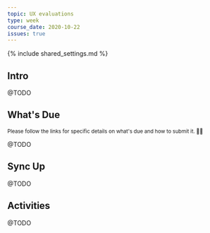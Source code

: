 ```yaml
---
topic: UX evaluations
type: week
course_date: 2020-10-22
issues: true
---
```


{% include shared_settings.md %}

## Intro
@TODO

## What's Due

<small class="text-faded">Please follow the links for specific details on what's due and how to submit it. <span class="emoji">🙏🏻</span></small>

@TODO

## Sync Up
@TODO

## Activities
@TODO


<!--
old title: Inclusivity + collaboration

{::options auto_id_prefix="w08-" /}
{: .aside-wrapper}
<span class="highlighter">
[W08 Slides](files/w08-feedback-inclusion.min.pdf){:target="_blank"} (PDF, 138 KB)
</span>

## Agenda

- Collaborating respectfully
- What & why of inclusive design
- Git refresher

## Links + Resources

- [Inclusive Components by Heydon Pickering](https://inclusive-components.design/)
- [Collection of accessible, modern front-end components](https://frend.co/)
- [WCAG Checklists](https://www.wuhcag.com/wcag-checklist/)
- [Accessibility cheatsheet](https://moritzgiessmann.de/accessibility-cheatsheet/)

## Homework

- Read [Inclusively Hidden](https://www.scottohara.me/blog/2017/04/14/inclusively-hidden.html)
- Complete three [empathy prompts](https://empathyprompts.net/) and write about them in the #general Slack channel
- Continue to design your homepage
  - Update kaban board w/ what's in progress
  - Be prepared to share with your stakeholder next week
-->

